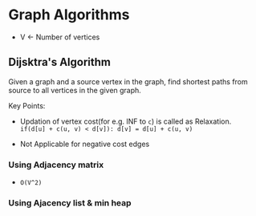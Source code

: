 # Graph Algorithms

- V <- Number of vertices

## Dijsktra's Algorithm

Given a graph and a source vertex in the graph, find shortest paths from source to all vertices in the given graph.

Key Points:
- Updation of vertex cost(for e.g. INF to `c`) is called as Relaxation.
`	if(d[u] + c(u, v) < d[v]):
		d[v] = d[u] + c(u, v)
`

- Not Applicable for negative cost edges

### Using Adjacency matrix

- `O(V^2)`

### Using Ajacency list & min heap


